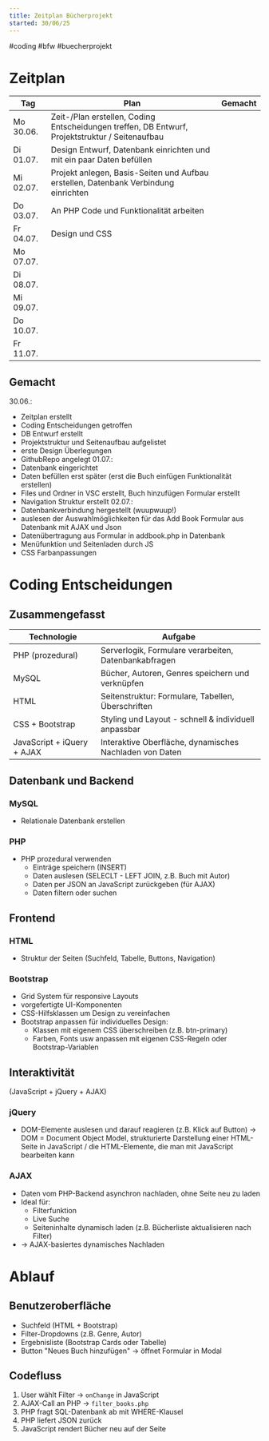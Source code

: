 ```yaml
---
title: Zeitplan Bücherprojekt
started: 30/06/25
---
```

#coding #bfw #buecherprojekt

# Zeitplan
| Tag       | Plan                                                                                            | Gemacht |
|-----------|-------------------------------------------------------------------------------------------------|---------|
| Mo 30.06. | Zeit-/Plan erstellen, Coding Entscheidungen treffen, DB Entwurf, Projektstruktur / Seitenaufbau |         |
| Di 01.07. | Design Entwurf, Datenbank einrichten und mit ein paar Daten befüllen                            |         |
| Mi 02.07. | Projekt anlegen, Basis-Seiten und Aufbau erstellen, Datenbank Verbindung einrichten             |         |
| Do 03.07. | An PHP Code und Funktionalität arbeiten                                                         |         |
| Fr 04.07. | Design und CSS                                                                                  |         |
| Mo 07.07. |                                                                                                 |         |
| Di 08.07. |                                                                                                 |         |
| Mi 09.07. |                                                                                                 |         |
| Do 10.07. |                                                                                                 |         |
| Fr 11.07. |                                                                                                 |         |

## Gemacht
30.06.: 
- Zeitplan erstellt
- Coding Entscheidungen getroffen
- DB Entwurf erstellt
- Projektstruktur und Seitenaufbau aufgelistet
- erste Design Überlegungen
- GithubRepo angelegt
01.07.:
- Datenbank eingerichtet
- Daten befüllen erst später (erst die Buch einfügen Funktionalität erstellen)
- Files und Ordner in VSC erstellt, Buch hinzufügen Formular erstellt
- Navigation Struktur erstellt
02.07.:
- Datenbankverbindung hergestellt (wuupwuup!)
- auslesen der Auswahlmöglichkeiten für das Add Book Formular aus Datenbank mit AJAX und Json
- Datenübertragung aus Formular in addbook.php in Datenbank
- Menüfunktion und Seitenladen durch JS 
- CSS Farbanpassungen


# Coding Entscheidungen
## Zusammengefasst

| Technologie                | Aufgabe                                                 |
|----------------------------|---------------------------------------------------------|
| PHP (prozedural)           | Serverlogik, Formulare verarbeiten, Datenbankabfragen   |
| MySQL                      | Bücher, Autoren, Genres speichern und verknüpfen        |
| HTML                       | Seitenstruktur: Formulare, Tabellen, Überschriften      |
| CSS + Bootstrap            | Styling und Layout - schnell & individuell anpassbar    |
| JavaScript + iQuery + AJAX | Interaktive Oberfläche, dynamisches Nachladen von Daten |


## Datenbank und Backend 

### MySQL 
- Relationale Datenbank erstellen

### PHP 
- PHP prozedural verwenden
    - Einträge speichern (INSERT)
    - Daten auslesen (SELECLT - LEFT JOIN, z.B. Buch mit Autor)
    - Daten per JSON an JavaScript zurückgeben (für AJAX)
    - Daten filtern oder suchen


## Frontend

### HTML
- Struktur der Seiten (Suchfeld, Tabelle, Buttons, Navigation)

### Bootstrap
- Grid System für responsive Layouts
- vorgefertigte UI-Komponenten
- CSS-Hilfsklassen um Design zu vereinfachen
- Bootstrap anpassen für individuelles Design:
    - Klassen mit eigenem CSS überschreiben (z.B. btn-primary)
    - Farben, Fonts usw anpassen mit eigenen CSS-Regeln oder Bootstrap-Variablen


## Interaktivität
(JavaScript + jQuery + AJAX)

### jQuery
- DOM-Elemente auslesen und darauf reagieren (z.B. Klick auf Button) 
→ DOM = Document Object Model, strukturierte Darstellung einer HTML-Seite in JavaScript / die HTML-Elemente, die man mit JavaScript bearbeiten kann

### AJAX
- Daten vom PHP-Backend asynchron nachladen, ohne Seite neu zu laden
- Ideal für:
    - Filterfunktion
    - Live Suche
    - Seiteninhalte dynamisch laden (z.B. Bücherliste aktualisieren nach Filter)
- → AJAX-basiertes dynamisches Nachladen


# Ablauf
## Benutzeroberfläche 
- Suchfeld (HTML + Bootstrap)
- Filter-Dropdowns (z.B. Genre, Autor)
- Ergebnisliste (Bootstrap Cards oder Tabelle)
- Button "Neues Buch hinzufügen" → öffnet Formular in Modal

## Codefluss
1. User wählt Filter → ``onChange`` in JavaScript
2. AJAX-Call an PHP → ``filter_books.php``
3. PHP fragt SQL-Datenbank ab mit WHERE-Klausel
4. PHP liefert JSON zurück
5. JavaScript rendert Bücher neu auf der Seite